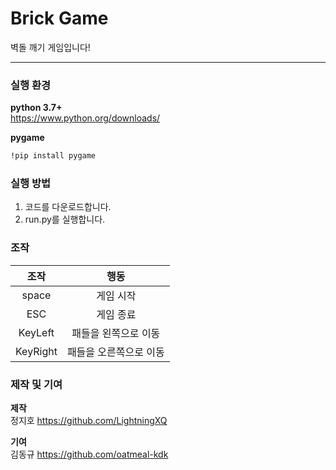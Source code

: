 # Brick Game

벽돌 깨기 게임입니다!

---

### 실행 환경
**python 3.7+**  
https://www.python.org/downloads/

**pygame**
```bash
!pip install pygame
```

### 실행 방법

1. 코드를 다운로드합니다.
2. run.py를 실행합니다.

### 조작

| 조작 | 행동 |
|:----------:|:----------:|
| space | 게임 시작 |
| ESC | 게임 종료 |
| KeyLeft | 패들을 왼쪽으로 이동 |
| KeyRight | 패들을 오른쪽으로 이동 |

### 제작 및 기여
**제작**  
정지호 https://github.com/LightningXQ

**기여**  
김동규 https://github.com/oatmeal-kdk
